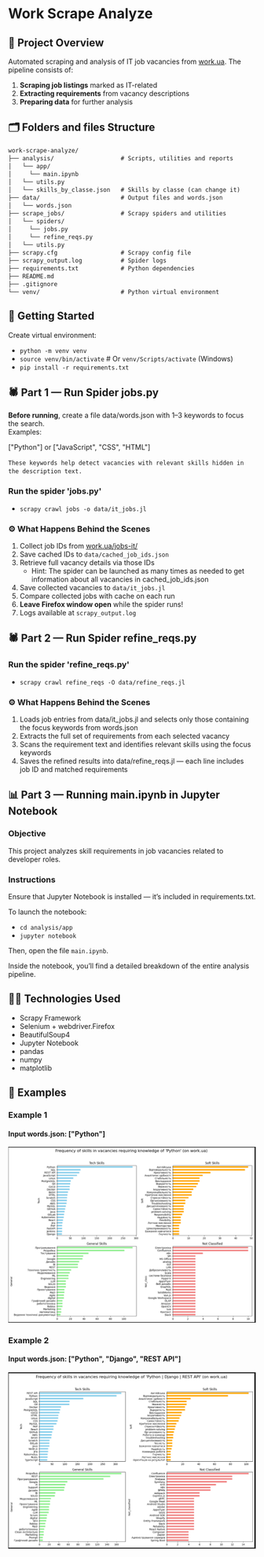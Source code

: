 # Work Scrape Analyze

## 📌 Project Overview
Automated scraping and analysis of IT job vacancies from [work.ua](https://work.ua/jobs-it/). The pipeline consists of:

1. **Scraping job listings** marked as IT-related
2. **Extracting requirements** from vacancy descriptions
3. **Preparing data** for further analysis

## 🗂️ Folders and files Structure
```
work-scrape-analyze/
├── analysis/                   # Scripts, utilities and reports
│   └── app/
│     └── main.ipynb
│   └── utils.py
│   └── skills_by_classe.json   # Skills by classe (can change it)
├── data/                       # Output files and words.json
│   └── words.json
├── scrape_jobs/                # Scrapy spiders and utilities
│   └── spiders/
│     └── jobs.py
│     └── refine_reqs.py
│   └── utils.py          
├── scrapy.cfg                  # Scrapy config file
├── scrapy_output.log           # Spider logs
├── requirements.txt            # Python dependencies
├── README.md             
├── .gitignore            
└── venv/                       # Python virtual environment
```


## 🚀 Getting Started

Create virtual environment:

*    `python -m venv venv`
*    `source venv/bin/activate`  # Or `venv/Scripts/activate` (Windows)
*    `pip install -r requirements.txt`


## 🕷️ Part 1 — Run Spider jobs.py

**Before running**, create a file data/words.json with 1–3 keywords to focus the search. <br>
Examples:

["Python"]   or  ["JavaScript", "CSS", "HTML"]

`These keywords help detect vacancies with relevant skills hidden in the description text.`

### Run the spider 'jobs.py'

* `scrapy crawl jobs -o data/it_jobs.jl`

### ⚙️ What Happens Behind the Scenes

1. Collect job IDs from [work.ua/jobs-it/](https://work.ua/jobs-it)
2. Save cached IDs to `data/cached_job_ids.json`
3. Retrieve full vacancy details via those IDs
    * Hint: The spider can be launched as many times as needed to get 
   information about all vacancies in cached_job_ids.json
4. Save collected vacancies to `data/it_jobs.jl`
5. Compare collected jobs with cache on each run
6. **Leave Firefox window open** while the spider runs!
7. Logs available at `scrapy_output.log`

## 🕷️ Part 2 — Run Spider refine_reqs.py

### Run the spider 'refine_reqs.py'

* `scrapy crawl refine_reqs -O data/refine_reqs.jl`

### ⚙️ What Happens Behind the Scenes

1. Loads job entries from data/it_jobs.jl and selects only those containing the focus keywords from words.json
2. Extracts the full set of requirements from each selected vacancy
3. Scans the requirement text and identifies relevant skills using the focus keywords
4. Saves the refined results into data/refine_reqs.jl — each line includes job ID and matched requirements

## 📊 Part 3 — Running main.ipynb in Jupyter Notebook

### Objective

This project analyzes skill requirements in job vacancies related to developer roles.

### Instructions

Ensure that Jupyter Notebook is installed — it’s included in requirements.txt.

To launch the notebook:

* `cd analysis/app`
* `jupyter notebook`

Then, open the file `main.ipynb`.

Inside the notebook, you’ll find a detailed breakdown of the entire analysis pipeline.

## 🧑‍💻 Technologies Used

* Scrapy Framework
* Selenium + webdriver.Firefox
* BeautifulSoup4
* Jupyter Notebook
* pandas
* numpy
* matplotlib


## 📎 Examples

### Example 1
#### Input words.json: ["Python"]
![only_py.png](only_py.png)

### Example 2
#### Input words.json: ["Python", "Django", "REST API"]
![3_skills.png](3_skills.png)
